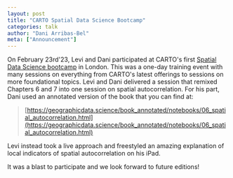 ```yaml
---
layout: post
title: "CARTO Spatial Data Science Bootcamp"
categories: talk
author: "Dani Arribas-Bel"
meta: ["Announcement"]
---
```


On February 23rd'23, Levi and Dani participated at CARTO's first [Spatial Data Science bootcamp](https://www.eventbrite.co.uk/e/spatial-data-science-bootcamp-london-2023-tickets-464290293767) in London. This was a one-day training event with many sessions on everything from CARTO's latest offerings to sessions on more foundational topics. Levi and Dani delivered a session that remixed Chapters 6 and 7 into one session on spatial autocorrelation. For his part, Dani used an annotated version of the book that you can find at:

> [https://geographicdata.science/book_annotated/notebooks/06_spatial_autocorrelation.html](https://geographicdata.science/book_annotated/notebooks/06_spatial_autocorrelation.html)

Levi instead took a live approach and freestyled an amazing explanation of
local indicators of spatial autocorrelation on his iPad.

It was a blast to participate and we look forward to future editions!
